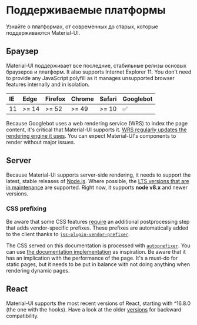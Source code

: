 # Поддерживаемые платформы

<p class="description">Узнайте о платформах, от современных до старых, которые поддерживаются Material-UI.</p>

## Браузер

Material-UI поддерживает все последние, стабильные релизы основых браузеров и платформ. It also supports Internet Explorer 11. You don't need to provide any JavaScript polyfill as it manages unsupported browser features internally and in isolation.

| IE | Edge  | Firefox | Chrome | Safari | Googlebot |
|:-- |:----- |:------- |:------ |:------ |:--------- |
| 11 | >= 14 | >= 52   | >= 49  | >= 10  | ✅         |


Because Googlebot uses a web rendering service (WRS) to index the page content, it's critical that Material-UI supports it. [WRS regularly updates the rendering engine it uses](https://webmasters.googleblog.com/2019/05/the-new-evergreen-googlebot.html). You can expect Material-UI's components to render without major issues.

## Server

Because Material-UI supports server-side rendering, it needs to support the latest, stable releases of [Node.js](https://github.com/nodejs/node). Where possible, the [LTS versions that are in maintenance](https://github.com/nodejs/Release#lts-schedule1) are supported. Right now, it supports **node v8.x** and newer versions.

### CSS prefixing

Be aware that some CSS features [require](https://github.com/cssinjs/jss/issues/279) an additional postprocessing step that adds vendor-specific prefixes. These prefixes are automatically added to the client thanks to [`jss-plugin-vendor-prefixer`](https://www.npmjs.com/package/jss-plugin-vendor-prefixer).

The CSS served on this documentation is processed with [`autoprefixer`](https://www.npmjs.com/package/autoprefixer). You can use [the documentation implementation](https://github.com/mui-org/material-ui/blob/47aa5aeaec1d4ac2c08fd0e84277d6b91e497557/pages/_document.js#L123) as inspiration. Be aware that it has an implication with the performance of the page. It's a must-do for static pages, but it needs to be put in balance with not doing anything when rendering dynamic pages.

## React

Material-UI supports the most recent versions of React, starting with ^16.8.0 (the one with the hooks). Have a look at the older [versions](https://material-ui.com/versions/) for backward compatibility.